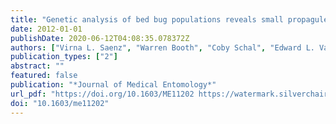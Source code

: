 ```yaml
---
title: "Genetic analysis of bed bug populations reveals small propagule size within individual infestations but high genetic diversity across infestations from the eastern United States"
date: 2012-01-01
publishDate: 2020-06-12T04:08:35.078372Z
authors: ["Virna L. Saenz", "Warren Booth", "Coby Schal", "Edward L. Vargo"]
publication_types: ["2"]
abstract: ""
featured: false
publication: "*Journal of Medical Entomology*"
url_pdf: "https://doi.org/10.1603/ME11202 https://watermark.silverchair.com/jmedent49-0865.pdf?token=AQECAHi208BE49Ooan9kkhW_Ercy7Dm3ZL_9Cf3qfKAc485ysgAAAm4wggJqBgkqhkiG9w0BBwagggJbMIICVwIBADCCAlAGCSqGSIb3DQEHATAeBglghkgBZQMEAS4wEQQMbOD18UmNuct-RgzrAgEQgIICIeSRihP9mtDqqR0YIefi34HyL-etTKk401L6PG3onNne73LpwGPzE1zyVIkUrCFZz6Ohf_KdTQFE5sH66gh7oJdobc5uMcRNW7wZeylAZ5QhCARzD3Y2iQrEXT4Q8a245YJXzz0rDk78lw3NJorEF6oizLtMPZqr9r7ap8mlnk1Sa4JrO0zEA91JoSsaTA9Q9WNVSO6nVsH8-5iM8spEZ93SSV3q1XFVQUml0JfEXQumbB_rMkszcwVnCyG4zYPMhi3nvv6-aqW-KhDuEeWDPf76nK43NWLEzhxVr8rLyWP8dc2Ln54dLS-F7DymEqkNy2pmQi-_zbjzp1QjgC0veS9eLTpiOdrbpOmFj8bV1VHuV_WvnwStPqzWIkMBdQYppHD-ehQopjCJYfItXVkaB1t4EmxAbhGcTyVYDwRxLkaSw204Bl7cvYazc2OnlvNc70_EDetFuJOg5O3pSFuIrr9RK1zkJ32CtAUd7MYotCvckVyXpDU9EW9IpHwnntuJcfYlhEDj5k0h-K23UOD9VlQpqv2vjV8r1S6Jx1Ij49FWaoipJIp2ir2YfCh66Ls7aCZfAVVMo9rdLb-sJEB2lr1SoDNwjyxprxMSbxPvUMiIjg3IBsVzDWxiauJUNbdaR957hiRWynsn9an9LsnicGThVmmdDkDVYeHRwL3neFBtckI1M_vRrBVVLJWVwH0IKQn0lnKIdRYUDrixuNJNrhXE"
doi: "10.1603/me11202"
---
```



